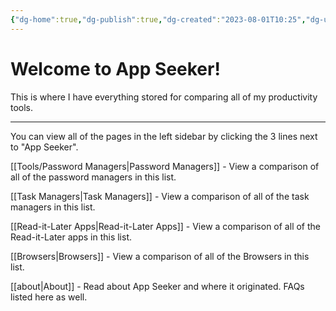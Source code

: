 ```yaml
---
{"dg-home":true,"dg-publish":true,"dg-created":"2023-08-01T10:25","dg-updated":"2023-08-04T10:26","permalink":"/tools/welcome-home/","tags":["gardenEntry"],"dgPassFrontmatter":true,"created":"2023-08-01T10:25","updated":"2023-08-04T10:26"}
---
```


# Welcome to App Seeker!
This is where I have everything stored for comparing all of my productivity tools.

---
You can view all of the pages in the left sidebar by clicking the 3 lines next to "App Seeker".

[[Tools/Password Managers\|Password Managers]] - View a comparison of all of the password managers in this list.

[[Task Managers\|Task Managers]] - View a comparison of all of the task managers in this list.

[[Read-it-Later Apps\|Read-it-Later Apps]] - View a comparison of all of the Read-it-Later apps in this list.

[[Browsers\|Browsers]] - View a comparison of all of the Browsers in this list.

[[about\|About]] - Read about App Seeker and where it originated. FAQs listed here as well.
